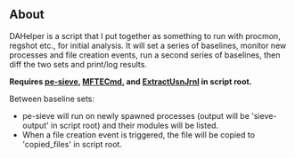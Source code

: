 ## About
DAHelper is a script that I put together as something to run with procmon, regshot etc., for initial analysis. It will set a series of baselines, monitor new processes and file creation events, run a second series of baselines, then diff the two sets and print/log results.

**Requires [pe-sieve](https://github.com/hasherezade/pe-sieve/releases), [MFTECmd](https://ericzimmerman.github.io/#!index.md), and [ExtractUsnJrnl](https://github.com/jschicht/ExtractUsnJrnl?tab=readme-ov-file) in script root.**

Between baseline sets: 
  - pe-sieve will run on newly spawned processes (output will be 'sieve-output' in script root) and their modules will be listed.
  - When a file creation event is triggered, the file will be copied to 'copied_files' in script root.

